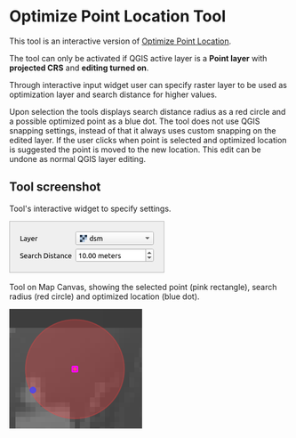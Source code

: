 # Optimize Point Location Tool

This tool is an interactive version of [Optimize Point Location](../tools/Points%20Creation/tool_optimize_point_location.md).

The tool can only be activated if QGIS active layer is a **Point layer** with **projected CRS** and **editing turned on**.

Through interactive input widget user can specify raster layer to be used as optimization layer and search distance for higher values.

Upon selection the tools displays search distance radius as a red circle and a possible optimized point as a blue dot. The tool does not use QGIS snapping settings, instead of that it always uses custom snapping on the edited layer. If the user clicks when point is selected and optimized location is suggested the point is moved to the new location. This edit can be undone as normal QGIS layer editing.

## Tool screenshot

Tool's interactive widget to specify settings.

![Tool Setting](../images/interactive_tool_los_optimize_point_location_settings.png)

Tool on Map Canvas, showing the selected point (pink rectangle), search radius (red circle) and optimized location (blue dot).

![Tool on Map Canvas](../images/interactive_tool_los_optimize_point_location_result.png)

